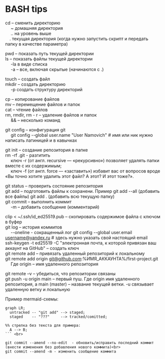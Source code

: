 # BASH tips<br>

cd – сменить директорию<br>
&emsp; ~ домашняя директория<br>
&emsp; .. на уровень выше<br>
&emsp;. текущая директория (когда нужно запустить скрипт и передать папку в качестве параметра)<br>

pwd – показать путь текущей директории<br>
ls – показать файлы текущей директории<br>
&emsp; -la в виде списка<br>
&emsp; -а – все, включая скрытые (начинаются с .)<br>

touch – создать файл<br>
mkdir – создать директорию<br>
&emsp; -p создать структуру директорий<br>

cp – копирование файлов<br>
mv – перемещение файлов и папок<br>
cat – чтение файлов<br>
rm, rmdir, rm - r – удаление файлов и папок<br>
&emsp; && – несколько команд<br>

git config – конфигурация git<br>
&emsp; git config --global user.name "User Namovich" # имя или ник нужно написать латиницей и в  кавычках<br>

git init – создание репозитория в папке<br>
rm -rf .git - разгитить<br>
&emsp; ключ -r (от англ. recursive — «рекурсивно») позволяет удалять папки вместе с их содержимым;<br>
&emsp; ключ -f (от англ. force — «заставить») избавит вас от вопросов вроде «Вы точно хотите удалить этот файл? А этот? И этот тоже?».<br>

git status – проверить состояние репозитория<br>
git add – подготовить файлы к сохранени. Пример git add --all (добавить все файлы) git add . (добавить всю текущую папку)<br>
git commit – выполнить коммит<br>
&emsp; -m – добавить сообщение (комментарий)<br>

clip < ~/.ssh/id_ed25519.pub – скопировать содержимое файла с ключом в буфер<br>
git log – история коммитов<br>
&emsp; --oneline - сокращенный лог
git config --global user.email username@yandex.ru # здесь нужно указать свой настоящий email<br>
ssh-keygen -t ed25519 -C "электронная почта, к которой привязан ваш аккаунт на GitHub" – создать ключ<br>
git remote add – привязать удаленный репозиторий к локальному<br>
git remote add origin git@github.com:%ИМЯ_АККАУНТА%/first-project.git<br>
&emsp; Где origin – имя удаленного репозитория<br>

git remote –v – убедиться, что репозитории связаны<br>
git push -u origin main – первый пуш. Где origin имя удаленного репозитория, а main (master) – название текущей ветки. -u связывает удаленную ветку и локальную<br>

Пример mermaid-схемы:<br>

```mermaid
graph LR;
  untracked -- "git add" --> staged;
  staged    -- "???"     --> tracked/comitted;

%% стрелка без текста для примера: 
  A --> B;
``` <br>

git commit --amend --no-edit  - обновить/исправить последний коммит (внести изменения без добавления нового коммита)<br>
git commit --amend -m - изменить сообщение коммита